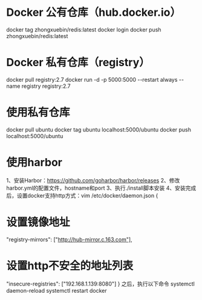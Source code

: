 # Docker 公有仓库（hub.docker.io）
docker tag zhongxuebin/redis:latest
docker login
docker push zhongxuebin/redis:latest

# Docker 私有仓库（registry）
docker pull registry:2.7
docker run -d -p 5000:5000 --restart always --name registry registry:2.7

# 使用私有仓库
docker pull ubuntu
docker tag ubuntu localhost:5000/ubuntu
docker push localhost:5000/ubuntu

# 使用harbor
1、安装Harbor：https://github.com/goharbor/harbor/releases
2、修改harbor.yml的配置文件，hostname和port
3、执行./install脚本安装
4、安装完成后，设置docker支持http方式：vim /etc/docker/daemon.json
{
  # 设置镜像地址
  "registry-mirrors": ["http://hub-mirror.c.163.com"],
  # 设置http不安全的地址列表
  "insecure-registries": ["192.168.1.139:8080"]
}
之后，执行以下命令
systemctl daemon-reload
systemctl restart docker